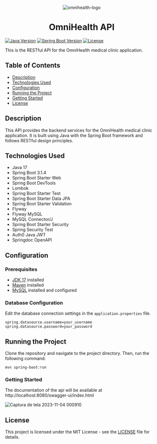 <div align="center">

![omnihealth-logo](https://github.com/Douglas-Rafael/omnihealth-api/assets/137113815/8670faac-ef02-460f-a249-2243c507838b)

# OmniHealth API

</div>

[![Java Version](https://img.shields.io/badge/Java-17-blue)](https://www.oracle.com/java/technologies/javase-downloads.html)
[![Spring Boot Version](https://img.shields.io/badge/Spring%20Boot-3.1.4-brightgreen)](https://spring.io/projects/spring-boot)
[![License](https://img.shields.io/badge/License-MIT-yellow.svg)](https://opensource.org/licenses/MIT)

This is the RESTful API for the OmniHealth medical clinic application.

## Table of Contents
- [Description](#description)
- [Technologies Used](#technologies-used)
- [Configuration](#configuration)
- [Running the Project](#running-the-project)
- [Getting Started](#getting-started)
- [License](#license)

## Description

This API provides the backend services for the OmniHealth medical clinic application. It is built using Java with the Spring Boot framework and follows RESTful design principles.

## Technologies Used

- Java 17
- Spring Boot 3.1.4
- Spring Boot Starter Web
- Spring Boot DevTools
- Lombok
- Spring Boot Starter Test
- Spring Boot Starter Data JPA
- Spring Boot Starter Validation
- Flyway
- Flyway MySQL
- MySQL Connector/J
- Spring Boot Starter Security
- Spring Security Test
- Auth0 Java JWT
- Springdoc OpenAPI

## Configuration

### Prerequisites

- [JDK 17](https://www.oracle.com/br/java/technologies/downloads/#jdk17-windows) installed
- [Maven](https://maven.apache.org/download.cgi) installed
- [MySQL](https://dev.mysql.com/downloads/installer/) installed and configured

### Database Configuration

Edit the database connection settings in the `application.properties` file.

```
spring.datasource.username=your_username
spring.datasource.password=your_password
```
## Running the Project

Clone the repository and navigate to the project directory. Then, run the following command:

```
mvn spring-boot:run
```
### Getting Started

The documentation of the api will be available at http://localhost:8080/swagger-ui/index.html

![Captura de tela 2023-11-04 000910](https://github.com/Douglas-Rafael/omnihealth-api/assets/137113815/c0c21656-9c54-40c4-b8ca-42e562a2fb9e)

## License

This project is licensed under the MIT License - see the [LICENSE](https://github.com/Douglas-Rafael/omnihealth-api/blob/main/LICENSE) file for details.
